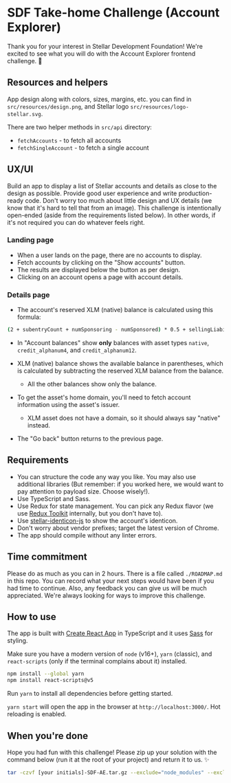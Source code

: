# SDF Take-home Challenge (Account Explorer)

Thank you for your interest in Stellar Development Foundation! We're excited to
see what you will do with the Account Explorer frontend challenge. 🚀

## Resources and helpers

App design along with colors, sizes, margins, etc. you can find in
`src/resources/design.png`, and Stellar logo `src/resources/logo-stellar.svg`.

There are two helper methods in `src/api` directory:

- `fetchAccounts` - to fetch all accounts
- `fetchSingleAccount` - to fetch a single account

## UX/UI

Build an app to display a list of Stellar accounts and details as close to the
design as possible. Provide good user experience and write production-ready
code. Don't worry too much about little design and UX details (we know that it's
hard to tell that from an image). This challenge is intentionally open-ended
(aside from the requirements listed below). In other words, if it's not required
you can do whatever feels right.

### Landing page

- When a user lands on the page, there are no accounts to display.
- Fetch accounts by clicking on the "Show accounts" button.
- The results are displayed below the button as per design.
- Clicking on an account opens a page with account details.

### Details page

- The account's reserved XLM (native) balance is calculated using this formula:

```sh
(2 + subentryCount + numSponsoring - numSponsored) * 0.5 + sellingLiabilities
```

- In "Account balances" show **only** balances with asset types `native`,
  `credit_alphanum4`, and `credit_alphanum12`.

- XLM (native) balance shows the available balance in parentheses, which is
  calculated by subtracting the reserved XLM balance from the balance.
  - All the other balances show only the balance.
- To get the asset's home domain, you'll need to fetch account information using
  the asset's issuer.
  - XLM asset does not have a domain, so it should always say "native" instead.
- The "Go back" button returns to the previous page.

## Requirements

- You can structure the code any way you like. You may also use additional
  libraries (But remember: if you worked here, we would want to pay attention to
  payload size. Choose wisely!).
- Use TypeScript and Sass.
- Use Redux for state management. You can pick any Redux flavor (we use
  [Redux Toolkit](https://redux-toolkit.js.org/) internally, but you don't have
  to).
- Use [stellar-identicon-js](https://github.com/Lobstrco/stellar-identicon-js)
  to show the account's identicon.
- Don't worry about vendor prefixes; target the latest version of Chrome.
- The app should compile without any linter errors.

## Time commitment

Please do as much as you can in 2 hours. There is a file called `./ROADMAP.md`
in this repo. You can record what your next steps would have been if you had
time to continue. Also, any feedback you can give us will be much appreciated.
We're always looking for ways to improve this challenge.

## How to use

The app is built with [Create React App](https://create-react-app.dev/) in
TypeScript and it uses [Sass](https://sass-lang.com/) for styling.

Make sure you have a modern version of `node` (v16+), `yarn` (classic), and
`react-scripts` (only if the terminal complains about it) installed.

```sh
npm install --global yarn
npm install react-scripts@v5
```

Run `yarn` to install all dependencies before getting started.

`yarn start` will open the app in the browser at `http://localhost:3000/`. Hot
reloading is enabled.

## When you're done

Hope you had fun with this challenge! Please zip up your solution with the
command below (run it at the root of your project) and return it to us. ✨

```sh
tar -czvf [your initials]-SDF-AE.tar.gz --exclude="node_modules" --exclude-vcs .
```
